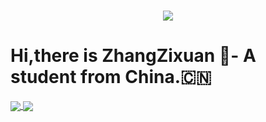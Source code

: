 <h3 align="center">
  <a href="https://git.io/typing-svg">
    <!--     <img src="https://readme-typing-svg.herokuapp.com/?lines=Hello,+There!;This+is+MengFanjun....;Nice+to+meet+you!&center=true&size=30"> -->
    <img
      src="https://readme-typing-svg.herokuapp.com?font=Charis+SIL&size=30&duration=3000&color=1AACF7&center=true&vCenter=true&lines=Hello%2C+There!;This+is+MengFanjun!;Nice+to+meet+you!">
  </a>
  </h1>

# Hi,there is ZhangZixuan 👋- A student from China.🇨🇳


<a href="https://rescal-xuan.github.io/">
  <img align="center" src="https://github-profile-trophy.vercel.app/?username=rescal-xuan&row=1&column=4"/>
</a>


<a href="https://rescal-xuan.github.io/">
  <img align="center" src="https://github-readme-stats.vercel.app/api?username=rescal-xuan&hide=contribs"/>
</a>
